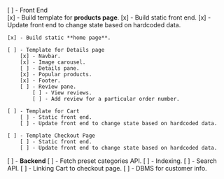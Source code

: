 [ ] - Front End    
    [x] - Build template for **products page**.
        [x] - Build static front end.
        [x] - Update front end to change state based on hardcoded data.

    [x] - Build static **home page**.
    
    [ ] - Template for Details page
        [x] - Navbar.
        [x] - Image carousel.
        [ ] - Details pane.
        [x] - Popular products.
        [x] - Footer.
        [ ] - Review pane.
            [ ] - View reviews.
            [ ] - Add review for a particular order number.

    [ ] - Template for Cart
        [ ] - Static front end.
        [ ] - Update front end to change state based on hardcoded data.

    [ ] - Template Checkout Page
        [ ] - Static front end.
        [ ] - Update front end to change state based on hardcoded data.


[ ] - **Backend**
    [ ] - Fetch preset categories API.
    [ ] - Indexing.
    [ ] - Search API.
    [ ] - Linking Cart to checkout page.
    [ ] - DBMS for customer info.


